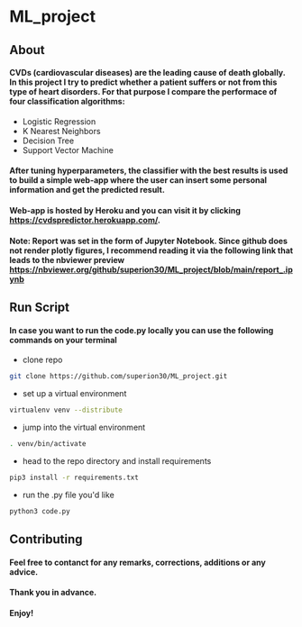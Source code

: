 # ML_project

## About

#### CVDs (cardiovascular diseases) are the leading cause of death globally. In this project I try to predict whether a patient suffers or not from this type of heart disorders. For that purpose I compare the performace of four classification algorithms:
- Logistic Regression
- K Nearest Neighbors
- Decision Tree 
- Support Vector Machine
#### After tuning hyperparameters, the classifier with the best results is used to build a simple web-app where the user can insert some personal information and get the predicted result. 

#### Web-app is hosted by Heroku and you can visit it by clicking https://cvdspredictor.herokuapp.com/.

#### Note: Report was set in the form of Jupyter Notebook. Since github does not render plotly figures, I recommend reading it via the following link that leads to the nbviewer preview https://nbviewer.org/github/superion30/ML_project/blob/main/report_.ipynb

## Run Script

#### In case you want to run the code.py locally you can use the following commands on your terminal 
- clone repo 
```bash
git clone https://github.com/superion30/ML_project.git
```
- set up a virtual environment 
```bash
virtualenv venv --distribute
```
- jump into the virtual environment
```bash
. venv/bin/activate
```
- head to the repo directory and install requirements 
```bash
pip3 install -r requirements.txt
```
- run the .py file you'd like
```bash
python3 code.py
```

## Contributing 

#### Feel free to contanct for any remarks, corrections, additions or any advice. 

#### Thank you in advance. 
#### Enjoy!
